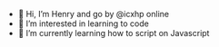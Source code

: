- 👋 Hi, I’m Henry and go by @icxhp online
- 👀 I’m interested in learning to code
- 🌱 I’m currently learning how to script on Javascript
